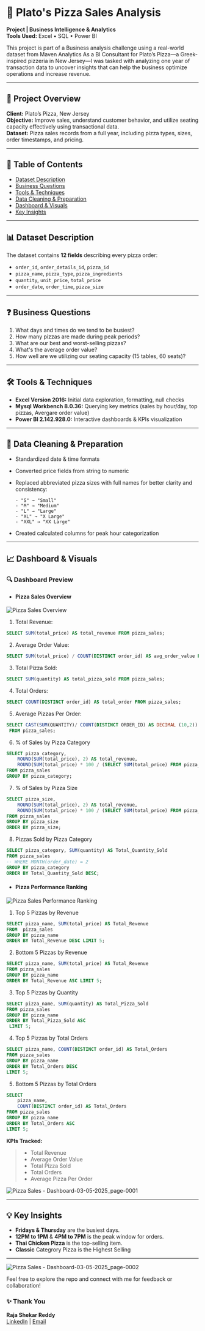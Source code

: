 # 🍕 Plato's Pizza Sales Analysis

**Project | Business Intelligence & Analytics**  
**Tools Used:** Excel • SQL • Power BI

This project is part of a Business analysis challenge using a real-world dataset from Maven Analytics As a BI Consultant for Plato’s Pizza—a Greek-inspired pizzeria in New Jersey—I was tasked with analyzing one year of transaction data to uncover insights that can help the business optimize operations and increase revenue.

---

## 📌 Project Overview

**Client:** Plato’s Pizza, New Jersey  
**Objective:** Improve sales, understand customer behavior, and utilize seating capacity effectively using transactional data.  
**Dataset:** Pizza sales records from a full year, including pizza types, sizes, order timestamps, and pricing.

---

## 📂 Table of Contents

- [Dataset Description](https://github.com/Rajshekar46/Pizza-Sales/edit/main/README.md#-dataset-description)
- [Business Questions](https://github.com/Rajshekar46/Pizza-Sales/edit/main/README.md#-Business-Questions)
- [Tools & Techniques](https://github.com/Rajshekar46/Pizza-Sales/edit/main/README.md#-Tools-&-Techniques)
- [Data Cleaning & Preparation](https://github.com/Rajshekar46/Pizza-Sales/edit/main/README.md#-Data-Cleaning-&-Preparation)
- [Dashboard & Visuals](https://github.com/Rajshekar46/Pizza-Sales/edit/main/README.md#-Dashboard-&-Visuals)
- [Key Insights](https://github.com/Rajshekar46/Pizza-Sales/edit/main/README.md#-Key-Insights)

---

## 📊 Dataset Description

The dataset contains **12 fields** describing every pizza order:

- `order_id`, `order_details_id`, `pizza_id`
- `pizza_name`, `pizza_type`, `pizza_ingredients`
- `quantity`, `unit_price`, `total_price`
- `order_date`, `order_time`, `pizza_size`

---

## ❓ Business Questions

1. What days and times do we tend to be busiest?
2. How many pizzas are made during peak periods?
3. What are our best and worst-selling pizzas?
4. What's the average order value?
5. How well are we utilizing our seating capacity (15 tables, 60 seats)?

---

## 🛠️ Tools & Techniques

- **Excel Version 2016:** Initial data exploration, formatting, null checks
- **Mysql Workbench 8.0.36:** Querying key metrics (sales by hour/day, top pizzas, Avergare order value)
- **Power BI 2.142.928.0:** Interactive dashboards & KPIs visualization

---

## 🧹 Data Cleaning & Preparation

- Standardized date & time formats  
- Converted price fields from string to numeric  
- Replaced abbreviated pizza sizes with full names for better clarity and consistency:

      - "S" → "Small"
      - "M" → "Medium"
      - "L" → "Large"
      - "XL" → "X Large"
      - "XXL" → "XX Large"

- Created calculated columns for peak hour categorization  

---

## 📈 Dashboard & Visuals

### 🔍 Dashboard Preview
- #### Pizza Sales Overview
![Pizza Sales Overview](https://github.com/user-attachments/assets/e3efaf06-5406-4fd4-995b-05b78a6cc9cb)

1. Total Revenue:
```sql
SELECT SUM(total_price) AS total_revenue FROM pizza_sales;
```
2. Average Order Value:
```sql
SELECT SUM(total_price) / COUNT(DISTINCT order_id) AS avg_order_value FROM pizza_sales;
```
3.	Total Pizza Sold:
```sql
SELECT SUM(quantity) AS total_pizza_sold FROM pizza_sales;
```
4.	Total Orders:
```sql
SELECT COUNT(DISTINCT order_id) AS total_order FROM pizza_sales;
```
5.	Average Pizzas Per Order:
```sql
SELECT CAST(SUM(QUANTITY)/ COUNT(DISTINCT ORDER_ID) AS DECIMAL (10,2)) AS AVG_PIZZA_PER_ORDER
 FROM pizza_sales;
```
6. % of Sales by Pizza Category
```sql
SELECT pizza_category,
    ROUND(SUM(total_price), 2) AS total_revenue,
    ROUND(SUM(total_price) * 100 / (SELECT SUM(total_price) FROM pizza_sales), 2) AS PCT
FROM pizza_sales 
GROUP BY pizza_category;
```
7. % of Sales by Pizza Size
```sql
SELECT pizza_size,
    ROUND(SUM(total_price), 2) AS total_revenue,
    ROUND(SUM(total_price) * 100 / (SELECT SUM(total_price) FROM pizza_sales), 2) AS PCT
FROM pizza_sales
GROUP BY pizza_size
ORDER BY pizza_size;
```
8. Pizzas Sold by Pizza Category
```sql
SELECT pizza_category, SUM(quantity) AS Total_Quantity_Sold
FROM pizza_sales
-- WHERE MONTH(order_date) = 2
GROUP BY pizza_category
ORDER BY Total_Quantity_Sold DESC;
```
- #### Pizza Performance  Ranking
![Pizza Sales Performance  Ranking](https://github.com/user-attachments/assets/612d1243-180c-4591-b6b1-0e73dc6f7a52)

1.	Top 5 Pizzas by Revenue
```sql
SELECT pizza_name, SUM(total_price) AS Total_Revenue
FROM  pizza_sales
GROUP BY pizza_name
ORDER BY Total_Revenue DESC LIMIT 5;
```
2. Bottom 5 Pizzas by Revenue
```sql
SELECT pizza_name, SUM(total_price) AS Total_Revenue
FROM pizza_sales
GROUP BY pizza_name
ORDER BY Total_Revenue ASC LIMIT 5;
```
3. Top 5 Pizzas by Quantity
```sql
SELECT pizza_name, SUM(quantity) AS Total_Pizza_Sold
FROM pizza_sales
GROUP BY pizza_name
ORDER BY Total_Pizza_Sold ASC
 LIMIT 5;
```
4. Top 5 Pizzas by Total Orders
```sql
SELECT pizza_name, COUNT(DISTINCT order_id) AS Total_Orders
FROM pizza_sales
GROUP BY pizza_name
ORDER BY Total_Orders DESC
LIMIT 5;
```
5. Bottom 5 Pizzas by Total Orders
```sql
SELECT 
    pizza_name, 
    COUNT(DISTINCT order_id) AS Total_Orders
FROM pizza_sales
GROUP BY pizza_name
ORDER BY Total_Orders ASC
LIMIT 5;
```

 **KPIs Tracked:**
> - Total Revenue
> - Average Order Value  
> - Total Pizza Sold
> - Total Orders
> - Average Pizza Per Order



![Pizza Sales - Dashboard-03-05-2025_page-0001](https://github.com/user-attachments/assets/da84427b-190f-410a-8541-f509cc1f7125)

---

## 💡 Key Insights

- **Fridays & Thursday** are the busiest days.
- **12PM to 1PM** & **4PM to 7PM**  is the peak window for orders.
- **Thai Chicken Pizza** is the top-selling item.
- **Classic** Categrory Pizza is the Highest Selling 

---
![Pizza Sales - Dashboard-03-05-2025_page-0002](https://github.com/user-attachments/assets/64970c2a-bf4f-4527-a495-3a68d13ebbc9)

Feel free to explore the repo and connect with me for feedback or collaboration!
### ✨ Thank You
**Raja Shekar Reddy**  
[LinkedIn](linkedin.com/in/raj-shekar-reddy) | [Email](mailto:rajshekarreddy996@gmail.com)



